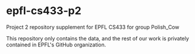 # epfl-cs433-p2
Project 2 repository supplement for EPFL CS433 for group Polish_Cow

This repository only contains the data, and the rest of our work is privately contained in EPFL's GitHub organization.
